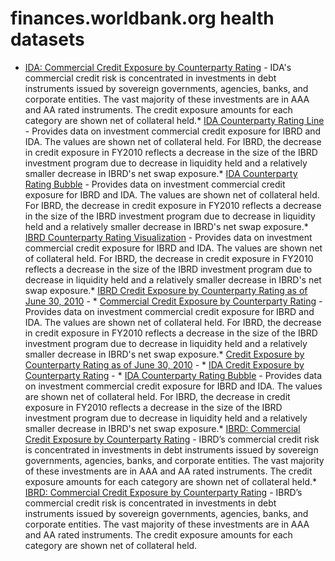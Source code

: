 # finances.worldbank.org health datasets
* [IDA: Commercial Credit Exposure by Counterparty Rating](https://finances.worldbank.org/d/6q3j-i5yw) - IDA's commercial credit risk is concentrated in investments in debt instruments issued by sovereign governments, agencies, banks, and corporate entities. The vast majority of these investments are in AAA and AA rated instruments. The credit exposure amounts for each category are shown net of collateral held.* [IDA Counterparty Rating Line](https://finances.worldbank.org/d/p9hh-k6z7) - Provides data on investment commercial credit exposure for IBRD and IDA. The values are shown net of collateral held. For IBRD, the decrease in credit exposure in FY2010 reflects a decrease in the size of the IBRD investment program due to decrease in liquidity held and a relatively smaller decrease in IBRD's net swap exposure.* [IDA Counterparty Rating Bubble](https://finances.worldbank.org/d/y6j4-qgmu) - Provides data on investment commercial credit exposure for IBRD and IDA. The values are shown net of collateral held. For IBRD, the decrease in credit exposure in FY2010 reflects a decrease in the size of the IBRD investment program due to decrease in liquidity held and a relatively smaller decrease in IBRD's net swap exposure.* [IBRD Counterparty Rating Visualization](https://finances.worldbank.org/d/q7vn-6cmg) - Provides data on investment commercial credit exposure for IBRD and IDA. The values are shown net of collateral held. For IBRD, the decrease in credit exposure in FY2010 reflects a decrease in the size of the IBRD investment program due to decrease in liquidity held and a relatively smaller decrease in IBRD's net swap exposure.* [IBRD Credit Exposure by Counterparty Rating as of June 30, 2010](https://finances.worldbank.org/d/wf53-dqi5) - * [Commercial Credit Exposure by Counterparty Rating](https://finances.worldbank.org/d/p65j-3upu) - Provides data on investment commercial credit exposure for IBRD and IDA. The values are shown net of collateral held. For IBRD, the decrease in credit exposure in FY2010 reflects a decrease in the size of the IBRD investment program due to decrease in liquidity held and a relatively smaller decrease in IBRD's net swap exposure.* [Credit Exposure by Counterparty Rating as of June 30, 2010](https://finances.worldbank.org/d/ietn-un69) - * [IDA Credit Exposure by Counterparty Rating](https://finances.worldbank.org/d/sya7-u69d) - * [IDA Counterparty Rating Bubble](https://finances.worldbank.org/d/y6j4-qgmu) - Provides data on investment commercial credit exposure for IBRD and IDA. The values are shown net of collateral held. For IBRD, the decrease in credit exposure in FY2010 reflects a decrease in the size of the IBRD investment program due to decrease in liquidity held and a relatively smaller decrease in IBRD's net swap exposure.* [IBRD: Commercial Credit Exposure by Counterparty Rating](https://finances.worldbank.org/d/hbeu-qip9) - IBRD’s commercial credit risk is concentrated in investments in debt instruments issued by sovereign governments, agencies, banks, and corporate entities. The vast majority of these investments are in AAA and AA rated instruments. The credit exposure amounts for each category are shown net of collateral held.* [IBRD: Commercial Credit Exposure by Counterparty Rating](https://finances.worldbank.org/d/hbeu-qip9) - IBRD’s commercial credit risk is concentrated in investments in debt instruments issued by sovereign governments, agencies, banks, and corporate entities. The vast majority of these investments are in AAA and AA rated instruments. The credit exposure amounts for each category are shown net of collateral held.
